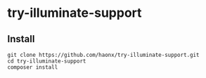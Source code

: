 # try-illuminate-support
## Install
```
git clone https://github.com/haonx/try-illuminate-support.git
cd try-illuminate-support
composer install
```

